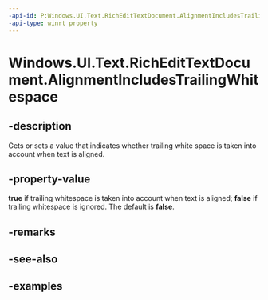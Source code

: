 ```yaml
---
-api-id: P:Windows.UI.Text.RichEditTextDocument.AlignmentIncludesTrailingWhitespace
-api-type: winrt property
---
```


<!-- Property syntax.
public bool AlignmentIncludesTrailingWhitespace { get;  set; }
-->

# Windows.UI.Text.RichEditTextDocument.AlignmentIncludesTrailingWhitespace

## -description
Gets or sets a value that indicates whether trailing white space is taken into account when text is aligned.



## -property-value
**true** if trailing whitespace is taken into account when text is aligned; **false** if trailing whitespace is ignored. The default is **false**.

## -remarks

## -see-also

## -examples

